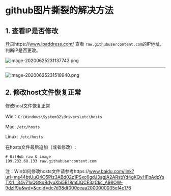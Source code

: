 # github图片撕裂的解决方法

## 1. 查看IP是否修改

登录https://www.ipaddress.com/  查看 `raw.githubusercontent.com`的IP地址，判断IP是否更改。

![image-20200625231137743.png](https://github.com/chang1995/Learning_Notes/blob/master/picture_library/image-20200625231137743.png?raw=true)

---

![image-20200625231518940.png](https://github.com/chang1995/Learning_Notes/blob/master/picture_library/image-20200625231518940.png?raw=true)

## 2. 修改host文件恢复正常

修改host文件恢复正常

Win：`C:\Windows\System32\drivers\etc\hosts`

Mac: `/etc/hosts`

Linux:` /etc/hosts`

在hosts文件最后追加（或者修改）:

```
# GitHub raw & image
199.232.68.133 raw.githubusercontent.com 
```

注：Win如何修改hosts文件请参考https://www.baidu.com/link?url=ms44btUuQ4O5PIz3ABd02z1PSxc6gdJ3agjA2ARsbYd4gKQyHFpAdpYsTXrL_34v71xQG8oBdyuXbi5B18mfJQCE3aCkc_A98OW-9dzlf9u&wd=&eqid=dc7d38df000ceaa2000000035ef4c176

